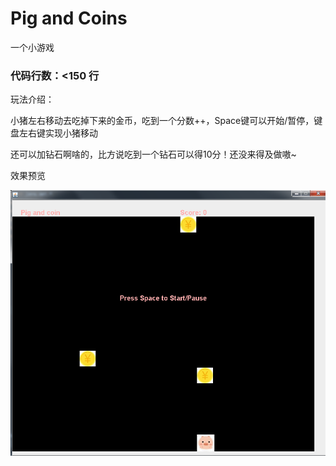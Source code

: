 # Pig and Coins
一个小游戏

### 代码行数：<150 行

玩法介绍：

小猪左右移动去吃掉下来的金币，吃到一个分数++，Space键可以开始/暂停，键盘左右键实现小猪移动

还可以加钻石啊啥的，比方说吃到一个钻石可以得10分！还没来得及做嗷~

效果预览

![image](https://github.com/EEEmma/Pig-and-Coins/blob/master/src/resources/display.png)
